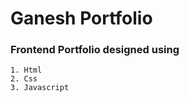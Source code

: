 # Ganesh Portfolio 

### Frontend Portfolio designed using

    1. Html
    2. Css
    3. Javascript
